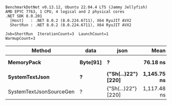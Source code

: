 ```

BenchmarkDotNet v0.13.12, Ubuntu 22.04.4 LTS (Jammy Jellyfish)
AMD EPYC 7763, 1 CPU, 4 logical and 2 physical cores
.NET SDK 8.0.201
  [Host]   : .NET 8.0.2 (8.0.224.6711), X64 RyuJIT AVX2
  ShortRun : .NET 8.0.2 (8.0.224.6711), X64 RyuJIT AVX2

Job=ShortRun  IterationCount=3  LaunchCount=1  
WarmupCount=3  

```
| Method                  | data     | json                | Mean        | Error     | StdDev   | Min         | Max         | Gen0   | Allocated |
|------------------------ |--------- |-------------------- |------------:|----------:|---------:|------------:|------------:|-------:|----------:|
| **MemoryPack**              | **Byte[91]** | **?**                   |    **76.18 ns** |  **1.897 ns** | **0.104 ns** |    **76.07 ns** |    **76.28 ns** | **0.0019** |     **168 B** |
| **SystemTextJson**          | **?**        | **{&quot;Sh(...)22&quot;} [220]** | **1,145.75 ns** | **32.479 ns** | **1.780 ns** | **1,143.94 ns** | **1,147.50 ns** | **0.0019** |     **168 B** |
| SystemTextJsonSourceGen | ?        | {&quot;Sh(...)22&quot;} [220] | 1,117.48 ns | 32.054 ns | 1.757 ns | 1,115.48 ns | 1,118.76 ns | 0.0019 |     168 B |
